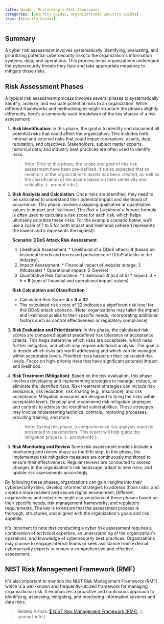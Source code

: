 ```yaml
---
title: Guide - Performing a Risk Assessment
categories: [Security Guides, Organizational Security Guides] 
tags: [Security Guides]
---
```


## Summary

A cyber risk assessment involves systematically identifying, evaluating, and prioritizing potential cybersecurity risks to the organization's information systems, data, and operations. This process helps organizations understand the cybersecurity threats they face and take appropriate measures to mitigate those risks.

## Risk Assessment Phases

A typical risk assessment process involves several phases to systematically identify, analyze, and evaluate potential risks to an organization. While different frameworks and methodologies might structure the phases slightly differently, here's a commonly used breakdown of the key phases of a risk assessment:

1. __Risk Identification__:
   In this phase, the goal is to identify and document all potential risks that could affect the organization. This includes both internal and external risks that could impact operations, assets, data, reputation, and objectives. Stakeholders, subject matter experts, historical data, and industry best practices are often used to identify risks.
   > Note: Prior to this phase, the _scope_ and _goal_ of this risk assessment have been pre-defined. It's also expected that an inventory of the organization's assets has been created, as well as the classification of the assets based on their sentisivity and criticality.
   {: .prompt-info }

2. __Risk Analysis and Calculation__:
  Once risks are identified, they need to be calculated to understand their potential impact and likelihood of occurrence. This phase involves assigning qualitative or quantitative values to impact and likelihood. The _Risk = Likelihood × Impact_ formula is often used to calculate a risk score for each risk, which helps ultimately prioritize these risks.
  For the example scenario below, we'll use a scale of 1 to 5 for both impact and likelihood (where 1 represents the lowest and 5 represents the highest):

     __Scenario: DDoS Attack Risk Assessment__
     1. Likelihood Assessment:
       * Likelihood of a DDoS attack: __4__ (based on historical trends and increased prevalence of DDoS attacks in the industry).
     2. Impact Assessment:
       * Financial impact of website outage: 3 (Moderate)
       * Operational impact: 5 (Severe)
     3. Quantitative Risk Calculation:
       * Likelihood: __4__ (out of 5)
       * Impact: 3 + 5 = __8__ (sum of financial and operational impact values)

     __Risk Calculation and Classification__
     * Calculated Risk Score: __4__ × __8__ = __32__
     * The calculated risk score of 32 indicates a significant risk level for this DDoS attack scenario. (Note: organizations may tailor the impact and likelihood scales to their specific needs, incorporating additional factors such as control effectiveness or regulatory compliance) 
    
3. __Risk Evaluation and Prioritization__:
  In this phase, the calculated risk scores are compared against predefined risk tolerance or acceptance criteria. This helps determine which risks are acceptable, which need further mitigation, and which may require additional analysis. The goal is to decide which risks are worth addressing and which can be managed within acceptable levels.
  Prioritize risks based on their calculated risk levels. Focus on high-priority risks that have significant potential impact and likelihood.

4. __Risk Treatment (Mitigation)__:
  Based on the risk evaluation, this phase involves developing and implementing strategies to manage, reduce, or eliminate the identified risks. Risk treatment strategies can include risk avoidance, risk reduction, risk sharing (e.g., insurance), and risk acceptance. Mitigation measures are designed to bring the risks within acceptable levels.
    Develop and recommend risk mitigation strategies and controls to address the identified vulnerabilities. These strategies may involve implementing technical controls, improving processes, providing training, and more.

   > Note: During this phase, a comprehensive risk analysis report is presented to stakeholders. This report will help guide the mitigation process. 
   {: .prompt-info }

5. __Risk Monitoring and Review__
   Some risk assessment models include a monitoring and review phase as the fifth step. In this phase, the implemented risk mitigation measures are continuously monitored to ensure their effectiveness. Regular reviews are conducted to assess changes in the organization's risk landscape, adapt to new risks, and update risk assessments accordingly. 

By following these phases, organizations can gain insights into their cybersecurity risks, develop informed strategies to address those risks, and create a more resilient and secure digital environment. Different organizations and industries might use variations of these phases based on their specific needs, risk management frameworks, and regulatory requirements. The key is to ensure that the assessment process is thorough, structured, and aligned with the organization's goals and risk appetite.

It's important to note that conducting a cyber risk assessment requires a combination of technical expertise, an understanding of the organization's operations, and knowledge of cybersecurity best practices. Organizations may choose to engage internal teams or seek assistance from external cybersecurity experts to ensure a comprehensive and effective assessment.

## NIST Risk Management Framework (RMF)

It's also important to mention the NIST Risk Management Framework (RMF), which is a well-known and frequently-utilized framework for managing organizational risk. It emphasizes a proactive and continuous approach to identifying, assessing, mitigating, and monitoring information systems and data risks. 

> Related Article:
> [📄 NIST Risk Management Framework (RMF)](https://highlevelcyber.io/posts/NIST_RMF/). 
   {: .prompt-info }

